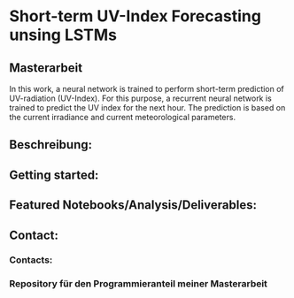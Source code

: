 # Short-term UV-Index Forecasting unsing LSTMs
## Masterarbeit
In this work, a neural network is trained to perform short-term prediction of UV-radiation (UV-Index). For this purpose, a recurrent neural network is trained to predict the UV index for the next hour.
The prediction is based on the current irradiance and current meteorological parameters.


## Beschreibung:


## Getting started:


## Featured Notebooks/Analysis/Deliverables:


## Contact:

### Contacts:

### Repository für den Programmieranteil meiner Masterarbeit















